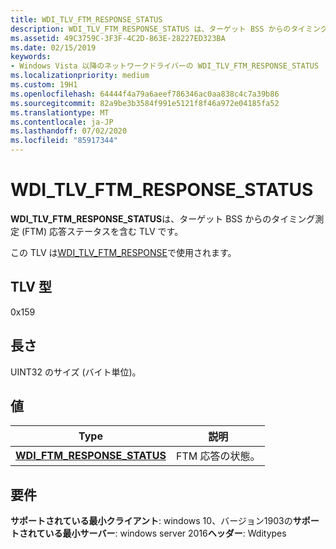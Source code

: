 ```yaml
---
title: WDI_TLV_FTM_RESPONSE_STATUS
description: WDI_TLV_FTM_RESPONSE_STATUS は、ターゲット BSS からのタイミング測定 (FTM) 応答ステータスを含む TLV です。
ms.assetid: 49C3759C-3F3F-4C2D-863E-28227ED323BA
ms.date: 02/15/2019
keywords:
- Windows Vista 以降のネットワークドライバーの WDI_TLV_FTM_RESPONSE_STATUS
ms.localizationpriority: medium
ms.custom: 19H1
ms.openlocfilehash: 64444f4a79a6aeef786346ac0aa838c4c7a39b86
ms.sourcegitcommit: 82a9be3b3584f991e5121f8f46a972e04185fa52
ms.translationtype: MT
ms.contentlocale: ja-JP
ms.lasthandoff: 07/02/2020
ms.locfileid: "85917344"
---
```

# <a name="wdi_tlv_ftm_response_status"></a>WDI_TLV_FTM_RESPONSE_STATUS

**WDI_TLV_FTM_RESPONSE_STATUS**は、ターゲット BSS からのタイミング測定 (FTM) 応答ステータスを含む TLV です。

この TLV は[WDI_TLV_FTM_RESPONSE](wdi-tlv-ftm-response.md)で使用されます。

## <a name="tlv-type"></a>TLV 型

0x159

## <a name="length"></a>長さ

UINT32 のサイズ (バイト単位)。

## <a name="values"></a>値

| Type | 説明 |
| --- | --- |
| [**WDI_FTM_RESPONSE_STATUS**](https://docs.microsoft.com/windows-hardware/drivers/ddi/wditypes/ne-wditypes-_wdi_ftm_response_status) | FTM 応答の状態。 |

## <a name="requirements"></a>要件

**サポートされている最小クライアント**: windows 10、バージョン1903の**サポートされている最小サーバー**: windows server 2016**ヘッダー**: Wditypes
